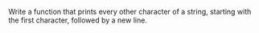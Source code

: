 Write a function that prints every other character of a string, starting with the first character, followed by a new line. 
